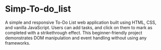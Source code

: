 # Simp-To-do_list
A simple and responsive To-Do List web application built using HTML, CSS, and vanilla JavaScript. Users can add tasks, and click on them to mark as completed with a strikethrough effect. This beginner-friendly project demonstrates DOM manipulation and event handling without using any frameworks.

